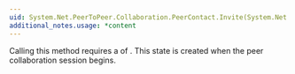 ```yaml
---
uid: System.Net.PeerToPeer.Collaboration.PeerContact.Invite(System.Net.PeerToPeer.Collaboration.PeerEndPoint,System.Net.PeerToPeer.Collaboration.PeerApplication,System.String,System.Byte[])
additional_notes.usage: *content
---
```


<p>Calling this method requires a <xref href="System.Security.Permissions.PermissionState"></xref> of <xref href="System.Security.Permissions.PermissionState.Unrestricted"></xref>. This state is created when the peer collaboration session begins.</p>


